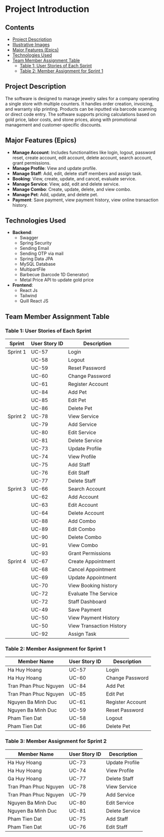 
# Project Introduction

## Contents
- [Project Description](#project-description)
- [Illustrative Images](#illustrative-images)
- [Major Features (Epics)](#major-features-epics)
- [Technologies Used](#technologies-used)
- [Team Member Assignment Table](#team-member-assignment-table)
  - [Table 1: User Stories of Each Sprint](#table-1-user-stories-of-each-sprint)
  - [Table 2: Member Assignment for Sprint 1](#table-2-member-assignment-for-sprint-1)

## Project Description
The software is designed to manage jewelry sales for a company operating a single store with multiple counters. It handles order creation, invoicing, and warranty slip printing. Products can be inputted via barcode scanning or direct code entry. The software supports pricing calculations based on gold price, labor costs, and stone prices, along with promotional management and customer-specific discounts.

## Major Features (Epics)
- **Manage Account**: Includes functionalities like login, logout, password reset, create account, edit account, delete account, search account, grant permissions.
- **Manage Profile**: View and update profile.
- **Manage Staff**: Add, edit, delete staff members and assign task.
- **Booking**: View, create, update, and cancel, evaluate service.
- **Manage Service**: View, add, edit and delete service.
- **Manage Combo**: Create, update, delete, and view combo.
- **Manage Pet**: Add, update, and delete pet.
- **Payment**: Save payment, view payment history, view online transaction history.

## Technologies Used
- **Backend**:
  - Swagger
  - Spring Security
  - Sending Email
  - Sending OTP via mail
  - Spring Data JPA
  - MySQL Database
  - MultipartFile
  - Barbecue (barcode 1D Generator)
  - Metal Price API to update gold price
- **Frontend**:
  - React Js
  - Tailwind
  - Quill React JS

## Team Member Assignment Table

### Table 1: User Stories of Each Sprint
| Sprint   | User Story ID | Description                |
|----------|----------------|----------------------------|
| Sprint 1 | UC-57    | Login                      |
|          | UC-58    | Logout                     |
|          | UC-59    | Reset Password             |
|          | UC-60    | Change Password            |
|          | UC-61    | Register Account           |
|          | UC-84    | Add Pet                    |
|          | UC-85    | Edit Pet                   |
|          | UC-86    | Delete Pet                 |
| Sprint 2 | UC-78    | View Service               |
|          | UC-79    | Add Service                |
|          | UC-80    | Edit Service               |
|          | UC-81    | Delete Service             |
|          | UC-73    | Update Profile             |
|          | UC-74    | View Profile               |
|          | UC-75    | Add Staff                  |
|          | UC-76    | Edit Staff                 |
|          | UC-77    | Delete Staff               |
| Sprint 3 | UC-66    | Search Account             |
|          | UC-62    | Add Account                |
|          | UC-63    | Edit Account               |
|          | UC-64    | Delete Account             |
|          | UC-88    | Add Combo                  |
|          | UC-89    | Edit Combo                 |
|          | UC-90    | Delete Combo               |
|          | UC-91    | View Combo                 |
|          | UC-93    | Grant Permissions          |
| Sprint 4 | UC-67    | Create Appointment         |
|          | UC-68    | Cancel Appointment         |
|          | UC-69    | Update Appointment         |
|          | UC-70    | View Booking history       |
|          | UC-72    | Evaluate The Service       |
|          | UC-72    | Staff Dashboard            |
|          | UC-49    | Save Payment               |
|          | UC-50    | View Payment History       |
|          | UC-50    | View Transaction History   |
|          | UC-92    | Assign Task                |

### Table 2: Member Assignment for Sprint 1
| Member Name | User Story ID | Description            |
|-------------|---------------|------------------------|
| Ha Huy Hoang     | UC-57   | Login                  |
| Ha Huy Hoang     | UC-60   | Change Password        |
| Tran Phan Phuc Nguyen    | UC-84    | Add Pet                    |
| Tran Phan Phuc Nguyen    | UC-85    | Edit Pet                   |
| Nguyen Ba Minh Duc       | UC-61    | Register Account           |
| Nguyen Ba Minh Duc       | UC-59    | Reset Password             |
| Pham Tien Dat   | UC-58    | Logout                     |
| Pham Tien Dat   | UC-86    | Delete Pet                 |

### Table 3: Member Assignment for Sprint 2
| Member Name | User Story ID | Description            |
|-------------|---------------|------------------------|
| Ha Huy Hoang     | UC-73    | Update Profile             |
| Ha Huy Hoang     | UC-74    | View Profile               |
| Ga Huy Hoang     | UC-77    | Delete Staff               |
| Tran Phan Phuc Nguyen    | UC-78    | View Service               |
| Tran Phan Phuc Nguyen    | UC-79    | Add Service                |
| Nguyen Ba Minh Duc       | UC-80    | Edit Service               |
| Nguyen Ba Minh Duc       | UC-81    | Delete Service             |
| Pham Tien Dat    | UC-75    | Add Staff                  |
| Pham Tien Dat    | UC-76    | Edit Staff                 |

